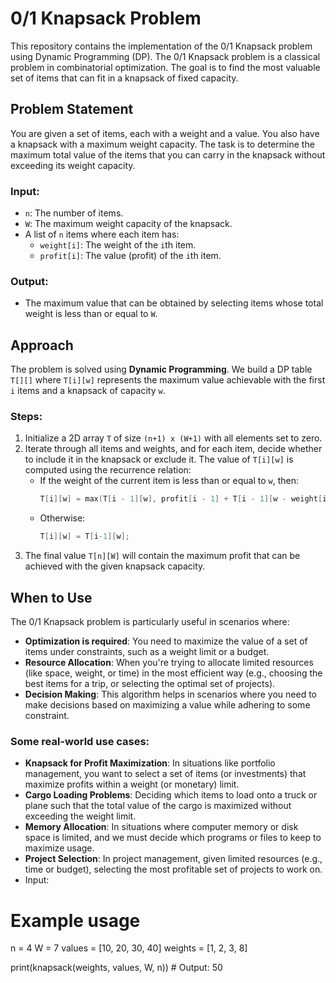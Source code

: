 # 0/1 Knapsack Problem

This repository contains the implementation of the 0/1 Knapsack problem using Dynamic Programming (DP). The 0/1 Knapsack problem is a classical problem in combinatorial optimization. The goal is to find the most valuable set of items that can fit in a knapsack of fixed capacity.

## Problem Statement

You are given a set of items, each with a weight and a value. You also have a knapsack with a maximum weight capacity. The task is to determine the maximum total value of the items that you can carry in the knapsack without exceeding its weight capacity.

### Input:
- `n`: The number of items.
- `W`: The maximum weight capacity of the knapsack.
- A list of `n` items where each item has:
  - `weight[i]`: The weight of the `i`th item.
  - `profit[i]`: The value (profit) of the `i`th item.

### Output:
- The maximum value that can be obtained by selecting items whose total weight is less than or equal to `W`.

## Approach

The problem is solved using **Dynamic Programming**. We build a DP table `T[][]` where `T[i][w]` represents the maximum value achievable with the first `i` items and a knapsack of capacity `w`.

### Steps:
1. Initialize a 2D array `T` of size `(n+1) x (W+1)` with all elements set to zero.
2. Iterate through all items and weights, and for each item, decide whether to include it in the knapsack or exclude it. The value of `T[i][w]` is computed using the recurrence relation:
   - If the weight of the current item is less than or equal to `w`, then:
     ```cpp
     T[i][w] = max(T[i - 1][w], profit[i - 1] + T[i - 1][w - weight[i - 1]]);
     ```
   - Otherwise:
     ```cpp
     T[i][w] = T[i-1][w];
     ```
3. The final value `T[n][W]` will contain the maximum profit that can be achieved with the given knapsack capacity.

## When to Use

The 0/1 Knapsack problem is particularly useful in scenarios where:

- **Optimization is required**: You need to maximize the value of a set of items under constraints, such as a weight limit or a budget.
- **Resource Allocation**: When you're trying to allocate limited resources (like space, weight, or time) in the most efficient way (e.g., choosing the best items for a trip, or selecting the optimal set of projects).
- **Decision Making**: This algorithm helps in scenarios where you need to make decisions based on maximizing a value while adhering to some constraint.
  
### Some real-world use cases:
- **Knapsack for Profit Maximization**: In situations like portfolio management, you want to select a set of items (or investments) that maximize profits within a weight (or monetary) limit.
- **Cargo Loading Problems**: Deciding which items to load onto a truck or plane such that the total value of the cargo is maximized without exceeding the weight limit.
- **Memory Allocation**: In situations where computer memory or disk space is limited, and we must decide which programs or files to keep to maximize usage.
- **Project Selection**: In project management, given limited resources (e.g., time or budget), selecting the most profitable set of projects to work on.
- Input:
# Example usage
n = 4
W = 7
values = [10, 20, 30, 40]
weights = [1, 2, 3, 8]

print(knapsack(weights, values, W, n))  # Output: 50
